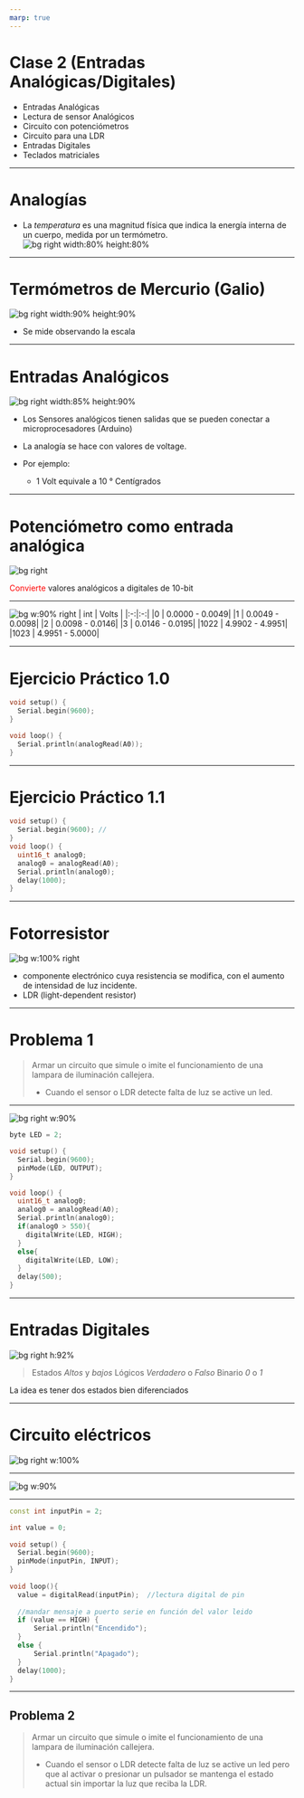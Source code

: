 ```yaml
---
marp: true
---
```

<!--
author: "Pablo Moreira"
theme: default
paginate: true
size: 16:9
footer: "[Link](https://github.com/pablomoreira/arduino_01/blob/main/clase01.md)"



-->
<style>
r { color: Red }
o { color: Orange }
g { color: Green }
</style> 


# **Clase 2 (Entradas Analógicas/Digitales)**
- Entradas Analógicas
- Lectura de sensor Analógicos
- Circuito con potenciómetros
- Circuito para una LDR
- Entradas Digitales
- Teclados matriciales
---
# **Analogías**

- La  *temperatura* es una magnitud física que indica la energía interna de un cuerpo, medida por un termómetro.
![bg right width:80% height:80%](https://upload.wikimedia.org/wikipedia/commons/6/6d/Translational_motion.gif)

---

# **Termómetros de Mercurio (Galio)**

![bg right width:90% height:90%](img/thermometers.jpg)
- Se mide observando la escala

---

# **Entradas Analógicos**

![bg right width:85% height:90%](https://i0.wp.com/blog.330ohms.com/wp-content/uploads/2020/06/Arduino_lm35_bb.png?resize=696%2C860&ssl=1)

- Los Sensores analógicos tienen salidas que se pueden conectar a microprocesadores (Arduino)

- La analogía se hace con valores de voltage.

- Por ejemplo:  
    - 1 Volt  equivale a 10 <span>&deg;</span> Centígrados

---

#  **Potenciómetro como entrada analógica**

![bg right ](img/arduino_pote.png)

<r>Convierte</r> valores analógicos a digitales de 10-bit



---

![bg w:90% right](img/analog-digital.png)
| int    | Volts    |
|:-:|:-:|
|0  | 0.0000 - 0.0049|
|1  | 0.0049 -  0.0098|
|2  | 0.0098 - 0.0146|
|3  | 0.0146 - 0.0195|
|1022  | 4.9902 - 4.9951|
|1023  | 4.9951 - 5.0000|


---
# **Ejercicio Práctico 1.0**


```cpp
void setup() {
  Serial.begin(9600);
}

void loop() {
  Serial.println(analogRead(A0)); 
}
```

---
# **Ejercicio Práctico 1.1**

```cpp
void setup() {
  Serial.begin(9600); //
}
void loop() {
  uint16_t analog0;
  analog0 = analogRead(A0);
  Serial.println(analog0); 
  delay(1000);
}
```
---

# Fotorresistor
![bg w:100% right](img/LDR1.png)
- componente electrónico cuya resistencia se modifica, con el aumento de intensidad de luz incidente.
- LDR (light-dependent resistor) 
---
# **Problema 1**

> Armar un circuito que simule o imite el funcionamiento de una lampara de iluminación callejera.
> - Cuando el sensor o LDR detecte falta de luz se active un led. 

---

![bg right w:90%](img/ldr_mas_led.png)

```cpp
byte LED = 2;

void setup() {
  Serial.begin(9600);
  pinMode(LED, OUTPUT);
}

void loop() {
  uint16_t analog0;
  analog0 = analogRead(A0);
  Serial.println(analog0); 
  if(analog0 > 550){
    digitalWrite(LED, HIGH);
  }
  else{
    digitalWrite(LED, LOW);
  }
  delay(500);
}
```
---

# **Entradas Digitales**

![bg right h:92%](img/io_digital_levels.png)

> Estados *Altos* y *bajos*
> Lógicos *Verdadero* o *Falso*
> Binario *0* o *1*

La idea es tener dos estados bien diferenciados  

---
# **Circuito eléctricos**
![bg right w:100%](img/pullup_pulldown.png)

---
![bg w:90%](img/arduino-pulsador.png)

---
```cpp
const int inputPin = 2;

int value = 0;
 
void setup() {
  Serial.begin(9600);
  pinMode(inputPin, INPUT);
}
 
void loop(){
  value = digitalRead(inputPin);  //lectura digital de pin
 
  //mandar mensaje a puerto serie en función del valor leido
  if (value == HIGH) {
      Serial.println("Encendido");
  }
  else {
      Serial.println("Apagado");
  }
  delay(1000);
}

```
---
## Problema 2
> Armar un circuito que simule o imite el funcionamiento de una lampara de iluminación callejera.
> - Cuando el sensor o LDR detecte falta de luz se active un led pero que al activar o presionar un pulsador se mantenga el estado actual sin importar la luz que reciba la LDR.